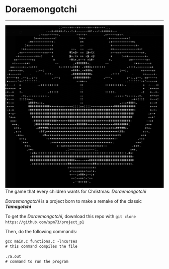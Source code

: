 # Doraemongotchi
---
![doraemongotchi](./images/doreamongotchi.png)
The game that every children wants for Christmas: _Doraemongotchi_

_Doraemongotchi_ is a project born to make a remake of the classic **_Tamagotchi_**

To get the _Doraemongotchi_, download this repo with ```git clone https://github.com/spm73/project_p1```

Then, do the following commands:
```shell
gcc main.c functions.c -lncurses
# this command compiles the file

./a.out
# command to run the program
```
